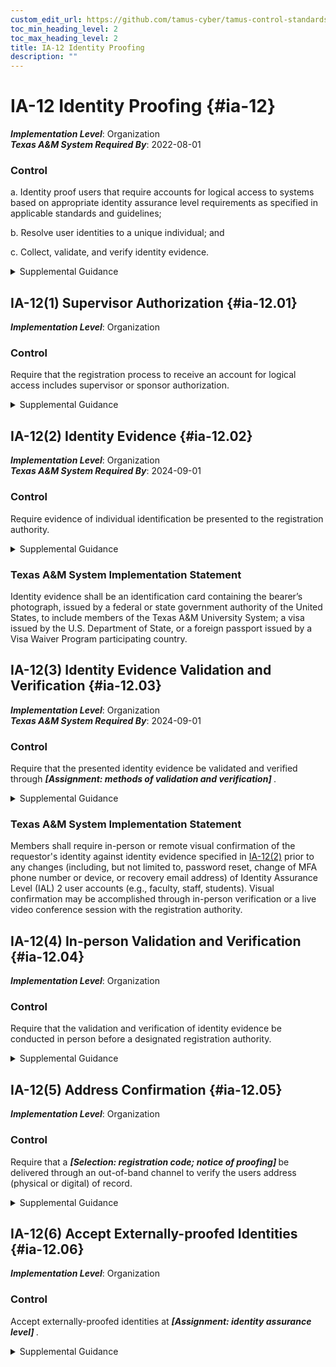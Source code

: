 ```yaml
---
custom_edit_url: https://github.com/tamus-cyber/tamus-control-standards/tree/main/content/tamus.edu/TAMUS_profile.xml
toc_min_heading_level: 2
toc_max_heading_level: 2
title: IA-12 Identity Proofing
description: ""
---
```


# IA-12 Identity Proofing {#ia-12}

_**Implementation Level**_: Organization\
_**Texas A&M System Required By**_: 2022-08-01

### Control

a. Identity proof users that require accounts for logical access to systems based on appropriate identity assurance level requirements as specified in applicable standards and guidelines;

b. Resolve user identities to a unique individual; and

c. Collect, validate, and verify identity evidence.

<details>
  <summary>Supplemental Guidance</summary>

Identity proofing is the process of collecting, validating, and verifying a user’s identity information for the purposes of establishing credentials for accessing a system. Identity proofing is intended to mitigate threats to the registration of users and the establishment of their accounts. Standards and guidelines specifying identity assurance levels for identity proofing include <a xmlns="http://csrc.nist.gov/ns/oscal/1.0" href="#737513fa-6758-403f-831d-5ddab5e23cb3">SP 800-63-3</a> and <a xmlns="http://csrc.nist.gov/ns/oscal/1.0" href="#9099ed2c-922a-493d-bcb4-d896192243ff">SP 800-63A</a> . Organizations may be subject to laws, executive orders, directives, regulations, or policies that address the collection of identity evidence. Organizational personnel consult with the senior agency official for privacy and legal counsel regarding such requirements.

</details>

## IA-12(1) Supervisor Authorization {#ia-12.01}

_**Implementation Level**_: Organization

### Control

Require that the registration process to receive an account for logical access includes supervisor or sponsor authorization.

<details>
  <summary>Supplemental Guidance</summary>

Including supervisor or sponsor authorization as part of the registration process provides an additional level of scrutiny to ensure that the user’s management chain is aware of the account, the account is essential to carry out organizational missions and functions, and the user’s privileges are appropriate for the anticipated responsibilities and authorities within the organization.

</details>

## IA-12(2) Identity Evidence {#ia-12.02}

_**Implementation Level**_: Organization\
_**Texas A&M System Required By**_: 2024-09-01

### Control

Require evidence of individual identification be presented to the registration authority.

<details>
  <summary>Supplemental Guidance</summary>

Identity evidence, such as documentary evidence or a combination of documents and biometrics, reduces the likelihood of individuals using fraudulent identification to establish an identity or at least increases the work factor of potential adversaries. The forms of acceptable evidence are consistent with the risks to the systems, roles, and privileges associated with the user’s account.

</details>

### Texas A&M System Implementation Statement

Identity evidence shall be an identification card containing the bearer’s photograph, issued by a federal or state government authority of the United States, to include members of the Texas A&M University System; a visa issued by the U.S. Department of State, or a foreign passport issued by a Visa Waiver Program participating country.

## IA-12(3) Identity Evidence Validation and Verification {#ia-12.03}

_**Implementation Level**_: Organization\
_**Texas A&M System Required By**_: 2024-09-01

### Control

Require that the presented identity evidence be validated and verified through <strong> <em>[Assignment: methods of validation and verification]</em> </strong>.

<details>
  <summary>Supplemental Guidance</summary>

Validation and verification of identity evidence increases the assurance that accounts and identifiers are being established for the correct user and authenticators are being bound to that user. Validation refers to the process of confirming that the evidence is genuine and authentic, and the data contained in the evidence is correct, current, and related to an individual. Verification confirms and establishes a linkage between the claimed identity and the actual existence of the user presenting the evidence. Acceptable methods for validating and verifying identity evidence are consistent with the risks to the systems, roles, and privileges associated with the users account.

</details>

### Texas A&M System Implementation Statement

Members shall require in-person or remote visual confirmation of the requestor's identity against identity evidence specified in <a xmlns="http://csrc.nist.gov/ns/oscal/1.0" href="#ia-12.2">IA-12(2)</a> prior to any changes (including, but not limited to, password reset, change of MFA phone number or device, or recovery email address) of Identity Assurance Level (IAL) 2 user accounts (e.g., faculty, staff, students). Visual confirmation may be accomplished through in-person verification or a live video conference session with the registration authority.

## IA-12(4) In-person Validation and Verification {#ia-12.04}

_**Implementation Level**_: Organization

### Control

Require that the validation and verification of identity evidence be conducted in person before a designated registration authority.

<details>
  <summary>Supplemental Guidance</summary>

In-person proofing reduces the likelihood of fraudulent credentials being issued because it requires the physical presence of individuals, the presentation of physical identity documents, and actual face-to-face interactions with designated registration authorities.

</details>

## IA-12(5) Address Confirmation {#ia-12.05}

_**Implementation Level**_: Organization

### Control

Require that a <strong> <em>[Selection: registration code; notice of proofing]</em> </strong> be delivered through an out-of-band channel to verify the users address (physical or digital) of record.

<details>
  <summary>Supplemental Guidance</summary>

To make it more difficult for adversaries to pose as legitimate users during the identity proofing process, organizations can use out-of-band methods to ensure that the individual associated with an address of record is the same individual that participated in the registration. Confirmation can take the form of a temporary enrollment code or a notice of proofing. The delivery address for these artifacts is obtained from records and not self-asserted by the user. The address can include a physical or digital address. A home address is an example of a physical address. Email addresses and telephone numbers are examples of digital addresses.

</details>

## IA-12(6) Accept Externally-proofed Identities {#ia-12.06}

_**Implementation Level**_: Organization

### Control

Accept externally-proofed identities at <strong> <em>[Assignment: identity assurance level]</em> </strong>.

<details>
  <summary>Supplemental Guidance</summary>

To limit unnecessary re-proofing of identities, particularly of non-PIV users, organizations accept proofing conducted at a commensurate level of assurance by other agencies or organizations. Proofing is consistent with organizational security policy and the identity assurance level appropriate for the system, application, or information accessed. Accepting externally-proofed identities is a fundamental component of managing federated identities across agencies and organizations.

</details>

